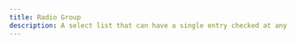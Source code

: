 ```yaml
---
title: Radio Group
description: A select list that can have a single entry checked at any one time.
---
```

